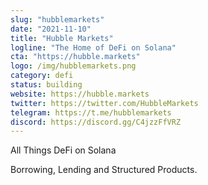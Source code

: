 ```yaml
---
slug: "hubblemarkets"
date: "2021-11-10"
title: "Hubble Markets"
logline: "The Home of DeFi on Solana"
cta: "https://hubble.markets"
logo: /img/hubblemarkets.png
category: defi
status: building
website: https://hubble.markets
twitter: https://twitter.com/HubbleMarkets
telegram: https://t.me/hubblemarkets
discord: https://discord.gg/C4jzzFfVRZ
---
```


All Things DeFi on Solana

Borrowing, Lending and Structured Products.
